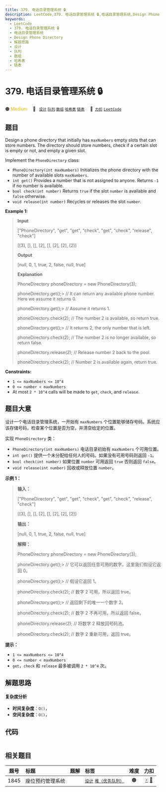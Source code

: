 ```yaml
---
title: 379. 电话目录管理系统 🔒
description: LeetCode,379. 电话目录管理系统 🔒,电话目录管理系统,Design Phone Directory,解题思路,设计,队列,数组,哈希表,链表
keywords:
  - LeetCode
  - 379. 电话目录管理系统 🔒
  - 电话目录管理系统
  - Design Phone Directory
  - 解题思路
  - 设计
  - 队列
  - 数组
  - 哈希表
  - 链表
---
```


# 379. 电话目录管理系统 🔒

🟠 <font color=#ffb800>Medium</font>&emsp; 🔖&ensp; [`设计`](/tag/design.md) [`队列`](/tag/queue.md) [`数组`](/tag/array.md) [`哈希表`](/tag/hash-table.md) [`链表`](/tag/linked-list.md)&emsp; 🔗&ensp;[`力扣`](https://leetcode.cn/problems/design-phone-directory) [`LeetCode`](https://leetcode.com/problems/design-phone-directory)

## 题目

Design a phone directory that initially has `maxNumbers` empty slots that can
store numbers. The directory should store numbers, check if a certain slot is
empty or not, and empty a given slot.

Implement the `PhoneDirectory` class:

  * `PhoneDirectory(int maxNumbers)` Initializes the phone directory with the number of available slots `maxNumbers`.
  * `int get()` Provides a number that is not assigned to anyone. Returns `-1` if no number is available.
  * `bool check(int number)` Returns `true` if the slot `number` is available and `false` otherwise.
  * `void release(int number)` Recycles or releases the slot `number`.



**Example 1:**

> 
> 
> 
> 
> 
> **Input**
> 
> ["PhoneDirectory", "get", "get", "check", "get", "check", "release", "check"]
> 
> [[3], [], [], [2], [], [2], [2], [2]]
> 
> **Output**
> 
> [null, 0, 1, true, 2, false, null, true]
> 
> 
> 
> **Explanation**
> 
> PhoneDirectory phoneDirectory = new PhoneDirectory(3);
> 
> phoneDirectory.get();> 
>   // It can return any available phone number. Here we assume it returns 0.
> 
> phoneDirectory.get();> 
>   // Assume it returns 1.
> 
> phoneDirectory.check(2);   // The number 2 is available, so return true.
> 
> phoneDirectory.get();> 
>   // It returns 2, the only number that is left.
> 
> phoneDirectory.check(2);   // The number 2 is no longer available, so return false.
> 
> phoneDirectory.release(2); // Release number 2 back to the pool.
> 
> phoneDirectory.check(2);   // Number 2 is available again, return true.

**Constraints:**

  * `1 <= maxNumbers <= 10^4`
  * `0 <= number < maxNumbers`
  * At most `2 * 10^4` calls will be made to `get`, `check`, and `release`.


## 题目大意

设计一个电话目录管理系统，一开始有 `maxNumbers` 个位置能够储存号码。系统应该存储号码，检查某个位置是否为空，并清空给定的位置。

实现 `PhoneDirectory` 类：

  * `PhoneDirectory(int maxNumbers)` 电话目录初始有 `maxNumbers` 个可用位置。
  * `int get()` 提供一个未分配给任何人的号码。如果没有可用号码则返回 `-1`。
  * `bool check(int number)` 如果位置 `number` 可用返回 `true` 否则返回 `false`。
  * `void release(int number)` 回收或释放位置 `number`。



**示例 1：**

> 
> 
> 
> 
> 
> **输入：**
> 
> ["PhoneDirectory", "get", "get", "check", "get", "check", "release", "check"]
> 
> [[3], [], [], [2], [], [2], [2], [2]]
> 
> **输出：**
> 
> [null, 0, 1, true, 2, false, null, true]
> 
> 
> 
> **解释：**
> 
> PhoneDirectory phoneDirectory = new PhoneDirectory(3);
> 
> phoneDirectory.get();> 
>   // 它可以返回任意可用的数字。这里我们假设它返回 0。
> 
> phoneDirectory.get();> 
>   // 假设它返回 1。
> 
> phoneDirectory.check(2);   // 数字 2 可用，所以返回 true。
> 
> phoneDirectory.get();> 
>   // 返回剩下的唯一一个数字 2。
> 
> phoneDirectory.check(2);   // 数字 2 不再可用，所以返回 false。
> 
> phoneDirectory.release(2); // 将数字 2 释放回号码池。
> 
> phoneDirectory.check(2);   // 数字 2 重新可用，返回 true。
> 
> 



**提示：**

  * `1 <= maxNumbers <= 10^4`
  * `0 <= number < maxNumbers`
  * `get`，`check` 和 `release` 最多被调用 `2 * 10^4` 次。


## 解题思路

#### 复杂度分析

- **时间复杂度**：`O()`，
- **空间复杂度**：`O()`，

## 代码

```javascript

```

## 相关题目

<!-- prettier-ignore -->
| 题号 | 标题 | 题解 | 标签 | 难度 | 力扣 |
| :------: | :------ | :------: | :------ | :------: | :------: |
| 1845 | 座位预约管理系统 |  |  [`设计`](/tag/design.md) [`堆（优先队列）`](/tag/heap-priority-queue.md) | 🟠 | [🀄️](https://leetcode.cn/problems/seat-reservation-manager) [🔗](https://leetcode.com/problems/seat-reservation-manager) |
